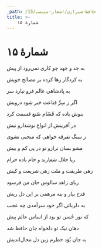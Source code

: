 ```yaml
---
_path: /حافظ-شیرازی/اشعار-منتسب/15
title: >-
    شمارهٔ ۱۵
---
```

# شمارهٔ ۱۵

<div class="b" id="bn1"><div class="m1"><p>به جد و جهد چو کاری نمی‌رود از پیش</p></div>
<div class="m2"><p>به کردگار رها کرده بر مصالح خویش</p></div></div>
<div class="b" id="bn2"><div class="m1"><p>به پادشاهی عالم فرو نیارد سر</p></div>
<div class="m2"><p>اگر ز سِرِّ قناعت خبر شود درویش</p></div></div>
<div class="b" id="bn3"><div class="m1"><p>بنوش باده که قَسّام صُنع قسمت کرد</p></div>
<div class="m2"><p>در آفرینش از انواعِ نوشدارو نیش</p></div></div>
<div class="b" id="bn4"><div class="m1"><p>ز سنگ تفرقه خواهی که منحنی نشوی</p></div>
<div class="m2"><p>مشو بسان ترازو تو در پی کم و بیش</p></div></div>
<div class="b" id="bn5"><div class="m1"><p>ریا حلال شمارند و جام باده حرام</p></div>
<div class="m2"><p>زهی طریقت و ملت زهی شریعت و کیش</p></div></div>
<div class="b" id="bn6"><div class="m1"><p>ریای زاهد سالوس جان من فرسود</p></div>
<div class="m2"><p>قدح بیار و بنه مرهمی بر این دل ریش</p></div></div>
<div class="b" id="bn7"><div class="m1"><p>به دلربائی اگر خود سرآمدی چه عجب</p></div>
<div class="m2"><p>که نور حُسن تو بود از اساس عالم پیش</p></div></div>
<div class="b" id="bn8"><div class="m1"><p>دهان نیک تو دلخواه جان حافظ شد</p></div>
<div class="m2"><p>به جان بُوَد خطرم زین دل محال‌اندیش</p></div></div>
